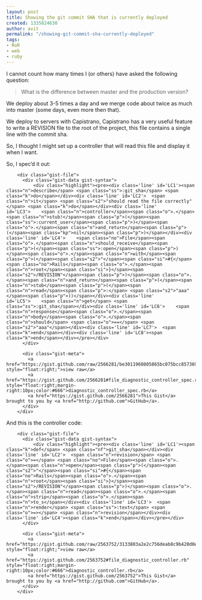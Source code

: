```yaml
---
layout: post
title: Showing the git commit SHA that is currently deployed
created: 1335824630
author: avit
permalink: "/showing-git-commit-sha-currently-deployed"
tags:
- RoR
- web
- ruby
---
```

<p>I cannot count how many times I (or others) have asked the following question:</p>
<blockquote><p>What is the difference between master and the production version?</p></blockquote>
<p>We deploy about 3-5 times a day and we merge code about twice as much into master (some days, even more then that).</p>
<p>We deploy to servers with Capistrano, Capistrano has a very useful feature to write a REVISION file to the root of the project, this file contains a single line with the commit sha.</p>
<p>So, I thought I might set up a controller that will read this file and display it when I want.</p>
<p>So, I spec’d it out:</p>
<div id="gist-2566281" class="gist">

        <div class="gist-file">
          <div class="gist-data gist-syntax">
              <div class="highlight"><pre><div class='line' id='LC1'><span class="n">describe</span> <span class="ss">:git_sha</span> <span class="k">do</span></div><div class='line' id='LC2'>  <span class="n">it</span> <span class="s2">"should read the file correctly"</span> <span class="k">do</span></div><div class='line' id='LC3'>    <span class="n">controller</span><span class="o">.</span><span class="n">stub!</span><span class="p">(</span><span class="ss">:current_user</span><span class="p">)</span><span class="o">.</span><span class="n">and_return</span><span class="p">(</span><span class="kp">nil</span><span class="p">)</span></div><div class='line' id='LC4'>    <span class="no">File</span><span class="o">.</span><span class="n">should_receive</span><span class="p">(</span><span class="ss">:open</span><span class="p">)</span><span class="o">.</span><span class="n">with</span><span class="p">(</span><span class="s2">"</span><span class="si">#{</span><span class="no">Rails</span><span class="o">.</span><span class="n">root</span><span class="si">}</span><span class="s2">/REVISION"</span><span class="p">)</span><span class="o">.</span><span class="n">and_return</span><span class="p">(</span><span class="n">stub</span><span class="p">(</span><span class="n">read</span><span class="p">:</span> <span class="s2">"aaa"</span><span class="p">))</span></div><div class='line' id='LC5'>    <span class="n">get</span> <span class="ss">:git_sha</span></div><div class='line' id='LC6'>    <span class="n">response</span><span class="o">.</span><span class="n">body</span><span class="o">.</span><span class="n">should</span> <span class="o">==</span> <span class="s2">"aaa"</span></div><div class='line' id='LC7'>  <span class="k">end</span></div><div class='line' id='LC8'><span class="k">end</span></div></pre></div>
          </div>

          <div class="gist-meta">
            <a href="https://gist.github.com/raw/2566281/be3011960805865bc075bcc857369f665e586096/diagnostic_controller_spec.rb" style="float:right;">view raw</a>
            <a href="https://gist.github.com/2566281#file_diagnostic_controller_spec.rb" style="float:right;margin-right:10px;color:#666">diagnostic_controller_spec.rb</a>
            <a href="https://gist.github.com/2566281">This Gist</a> brought to you by <a href="http://github.com">GitHub</a>.
          </div>
        </div>
</div>

<p>And this is the controller code:</p>
<div id="gist-2563752" class="gist">

        <div class="gist-file">
          <div class="gist-data gist-syntax">
              <div class="highlight"><pre><div class='line' id='LC1'><span class="k">def</span> <span class="nf">git_sha</span></div><div class='line' id='LC2'>  <span class="n">revision</span> <span class="o">=</span> <span class="no">File</span><span class="o">.</span><span class="n">open</span><span class="p">(</span><span class="s2">"</span><span class="si">#{</span><span class="no">Rails</span><span class="o">.</span><span class="n">root</span><span class="si">}</span><span class="s2">/REVISION"</span><span class="p">)</span><span class="o">.</span><span class="n">read</span><span class="o">.</span><span class="n">strip</span><span class="o">.</span><span class="n">to_s</span></div><div class='line' id='LC3'>  <span class="n">render</span> <span class="ss">:text</span> <span class="o">=></span> <span class="n">revision</span></div><div class='line' id='LC4'><span class="k">end</span></div></pre></div>
          </div>

          <div class="gist-meta">
            <a href="https://gist.github.com/raw/2563752/3133803a2e2c756deab8c9b420d0e845f67ff003/diagnostic_controller.rb" style="float:right;">view raw</a>
            <a href="https://gist.github.com/2563752#file_diagnostic_controller.rb" style="float:right;margin-right:10px;color:#666">diagnostic_controller.rb</a>
            <a href="https://gist.github.com/2563752">This Gist</a> brought to you by <a href="http://github.com">GitHub</a>.
          </div>
        </div>
</div>

